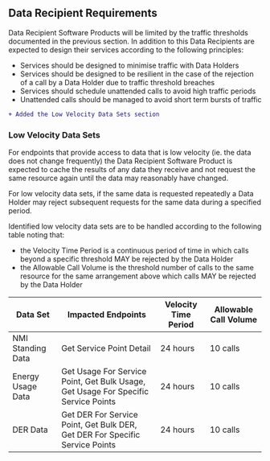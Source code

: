 ## Data Recipient Requirements
Data Recipient Software Products will be limited by the traffic thresholds documented in the previous section.  In addition to this Data Recipients are expected to design their services according to the following principles:

- Services should be designed to minimise traffic with Data Holders
- Services should be designed to be resilient in the case of the rejection of a call by a Data Holder due to traffic threshold breaches
- Services should schedule unattended calls to avoid high traffic periods
- Unattended calls should be managed to avoid short term bursts of traffic

```diff
+ Added the Low Velocity Data Sets section
```

### Low Velocity Data Sets
For endpoints that provide access to data that is low velocity (ie. the data does not change frequently) the Data Recipient Software Product is expected to cache the results of any data they receive and not request the same resource again until the data may reasonably have changed.

For low velocity data sets, if the same data is requested repeatedly a Data Holder may reject subsequent requests for the same data during a specified period.

Identified low velocity data sets are to be handled according to the following table noting that:

- the Velocity Time Period is a continuous period of time in which calls beyond a specific threshold MAY be rejected by the Data Holder
- the Allowable Call Volume is the threshold number of calls to the same resource for the same arrangement above which calls MAY be rejected by the Data Holder

| Data Set | Impacted Endpoints | Velocity Time Period | Allowable Call Volume |
|----------|--------------------|----------------------|-----------------------|
| NMI Standing Data | Get Service Point Detail | 24 hours | 10 calls |
| Energy Usage Data | Get Usage For Service Point, Get Bulk Usage, Get Usage For Specific Service Points | 24 hours | 10 calls |
| DER Data | Get DER For Service Point, Get Bulk DER, Get DER For Specific Service Points | 24 hours | 10 calls |

